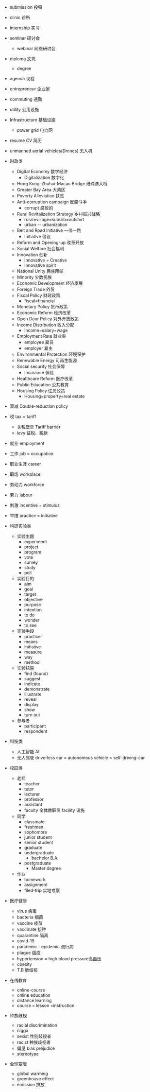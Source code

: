 - submission 投稿
- clinic 诊所
- internship 实习
- seminar 研讨会
  - webinar 网络研讨会
- diploma 文凭
  - degree
- agenda 议程
- entrepreneur 企业家
- commuting 通勤
- utility 公用设施
- Infrastructure 基础设施
  - power grid 电力网
- resume CV 简历
- unmanned aerial vehicles(Drones) 无人机
- 时政类
  - Digital Economy 数字经济
    - Digitalization 数字化
  - Hong Kong-Zhuhai-Macau Bridge 港珠澳大桥
  - Greater Bay Area 大湾区
  - Poverty Alleviation 扶贫
  - Anti-corruption campaign 反腐斗争
    - corrupt 腐败的
  - Rural Revitalization Strategy 乡村振兴战略
    - rural=village=suburb=outshirt
    - urban -- urbanization
  - Belt and Road Initiative 一带一路
    - Initiative 倡议
  - Reform and Opening-up 改革开放
  - Social Welfare 社会福利
  - Innovation 创新
    - Innovative = Creative
    - Innovative spirit
  - National Unity 民族团结
  - Minority 少数民族
  - Economic Development 经济发展
  - Foreign Trade 外贸
  - Fiscal Policy 财政政策
    - fiscal=financial
  - Monetary Policy 货币政策
  - Economic Reform 经济改革
  - Open Door Policy 对外开放政策
  - Income Distribution 收入分配
    - Income=salary=wage
  - Employment Rate 就业率
    - employee 雇员
    - employer 雇主
  - Environmental Protection 环境保护
  - Renewable Energy 可再生能源
  - Social security 社会保障
    - Insurance 保险
  - Healthcare Reform 医疗改革
  - Public Education 公共教育
  - Housing Policy 住房政策
    - Housing=property=real estate
- 双减 Double-reduction policy
- 税 tax = tariff
  - 关税壁垒 Tariff barrier
  - levy 征税、税款
- 就业 employment 
- 工作 job = occupation
- 职业生涯 career 
- 职场 workplace 
- 劳动力 workforce 
- 劳力 labour
- 刺激 incentive = stimulus
- 举措 practice = initiative
- 科研实验类
  - 实验主题
    - experiment
    - project
    - program
    - vote
    - survey
    - study
    - poll
  - 实验目的
    - aim
    - goal
    - target
    - objective
    - purpose
    - intention
    - to do
    - wonder
    - to see
  - 实验手段
    - practice
    - means
    - initiative
    - measure
    - way
    - method
  - 实验结果
    - find (found)
    - suggest
    - indicate
    - demonstrate
    - illustrate
    - reveal
    - display
    - show
    - turn out
  - 参与者
    - participant
    - respondent
- 科技类
  - 人工智能 AI
  - 无人驾驶 driverless car = autonomous vehicle = self-driving-car

- 校园类
  - 老师
    - teacher
    - tutor
    - lecturer
    - professor
    - assistant
    - faculty 全体教职员   facility 设施
  - 同学
    - classmate
    - freshman
    - sophomore
    - junior student
    - senior student
    - graduate
    - undergraduate
      - bachelor  B.A.
    - postgraduate
      - Master degree
  - 作业
    - homework
    - assignment
    - filed-trip 实地考察
- 医疗健康
  - virus 病毒
  - bacteria 细菌
  - vaccine 疫苗
  - vaccinate 接种
  - quarantine 隔离
  - covid-19
  - pandemic - epidemic 流行病
  - plague 瘟疫
  - hypertension = high blood pressure高血压
  - obesity
  - T.B 肺结核
- 在线教育
  - online-course
  - online education
  - distance learning
  - course = lesson =instruction
- 种族歧视
  - racial discrimination
  - nigga
  - sexist 性别歧视者
  - racist 种族歧视者
  - 偏见 bias prejudice
  - stereotype
- 全球变暖
  - global warming
  - greenhouse effect
  - emission 排放
